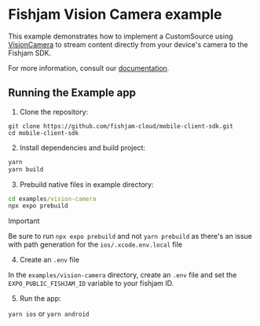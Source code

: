 # Fishjam Vision Camera example

This example demonstrates how to implement a CustomSource using [VisionCamera](https://github.com/mrousavy/react-native-vision-camera) to stream content directly from your device's camera to the Fishjam SDK.

For more information, consult our [documentation](https://docs.fishjam.io/react-native/custom-video-sources/vision-camera).

## Running the Example app

1. Clone the repository:

```
git clone https://github.com/fishjam-cloud/mobile-client-sdk.git
cd mobile-client-sdk
```

2. Install dependencies and build project:

```cmd
yarn
yarn build
```

3. Prebuild native files in example directory:

```cmd
cd examples/vision-camera
npx expo prebuild
```

> [!IMPORTANT]
> Be sure to run `npx expo prebuild` and not `yarn prebuild` as there's an issue with path generation for the `ios/.xcode.env.local` file

4. Create an `.env` file

In the `examples/vision-camera` directory, create an `.env` file and set the `EXPO_PUBLIC_FISHJAM_ID` variable to your fishjam ID.

5. Run the app:

`yarn ios`
or
`yarn android`
